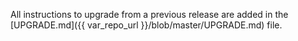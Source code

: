 All instructions to upgrade from a previous release are added in the [UPGRADE.md]({{ var_repo_url }}/blob/master/UPGRADE.md) file.